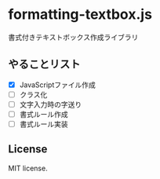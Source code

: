 # formatting-textbox.js
書式付きテキストボックス作成ライブラリ  

## やることリスト
-  [X] JavaScriptファイル作成
-  [ ] クラス化
-  [ ] 文字入力時の字送り
-  [ ] 書式ルール作成
-  [ ] 書式ルール実装

## License
MIT license.
